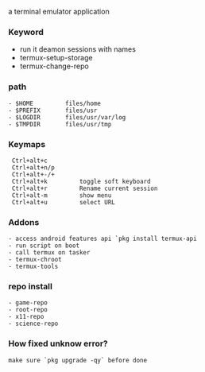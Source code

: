 a terminal emulator application

### Keyword
- run it deamon sessions with names
- termux-setup-storage
- termux-change-repo

### path
```
- $HOME         files/home
- $PREFIX       files/usr   
- $LOGDIR       files/usr/var/log
- $TMPDIR       files/usr/tmp
```

### Keymaps
```
 Ctrl+alt+c
 Ctrl+alt+n/p 
 Ctrl+alt+-/+
 Ctrl+alt+k         toggle soft keyboard
 Ctrl+alt+r         Rename current session
 Ctrl+alt-m         show menu
 Ctrl+alt+u         select URL

```

### Addons
```
- access android features api `pkg install termux-api
- run script on boot
- call termux on tasker
- termux-chroot
- termux-tools

```

### repo install 
```
- game-repo
- root-repo
- x11-repo
- science-repo
```

### How fixed unknow error?
```
make sure `pkg upgrade -qy` before done
```


